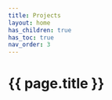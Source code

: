 ```yaml
---
title: Projects
layout: home
has_children: true
has_toc: true
nav_order: 3
---
```


# {{ page.title }}
